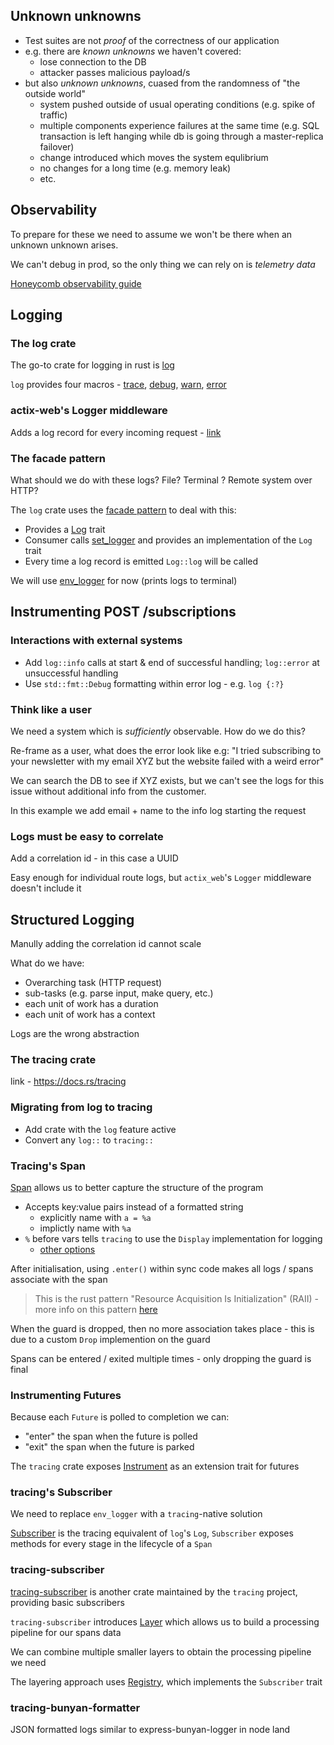 ## Unknown unknowns

- Test suites are not _proof_ of the correctness of our application
- e.g. there are _known unknowns_ we haven't covered:
  - lose connection to the DB
  - attacker passes malicious payload/s
- but also _unknown unknowns_, cuased from the randomness of "the outside world"
  - system pushed outside of usual operating conditions (e.g. spike of traffic)
  - multiple components experience failures at the same time (e.g. SQL transaction is left hanging while db is going through a master-replica failover)
  - change introduced which moves the system equlibrium
  - no changes for a long time (e.g. memory leak)
  - etc.

## Observability

To prepare for these we need to assume we won't be there when an unknown unknown arises.

We can't debug in prod, so the only thing we can rely on is _telemetry data_

[Honeycomb observability guide](https://www.honeycomb.io/what-is-observability/)

## Logging

### The log crate

The go-to crate for logging in rust is [log](https://docs.rs/log)

`log` provides four macros - [trace](https://docs.rs/log/0.4.11/log/macro.trace.html), [debug](https://docs.rs/log/0.4.11/log/macro.debug.html), [warn](https://docs.rs/log/0.4.11/log/macro.warn.html), [error](https://docs.rs/log/0.4.11/log/macro.error.html)

### actix-web's Logger middleware

Adds a log record for every incoming request - [link](https://docs.rs/actix-web/4.0.1/actix_web/middleware/struct.Logger.html)

### The facade pattern

What should we do with these logs? File? Terminal ? Remote system over HTTP?

The `log` crate uses the [facade pattern](https://en.wikipedia.org/wiki/Facade_pattern) to deal with this:
- Provides a [Log](https://docs.rs/log/0.4.11/log/trait.Log.html) trait
- Consumer calls [set_logger](https://docs.rs/log/0.4.11/log/fn.set_logger.html) and provides an implementation of the `Log` trait
- Every time a log record is emitted `Log::log` will be called

We will use [env_logger](https://docs.rs/env_logger) for now (prints logs to terminal)

## Instrumenting POST /subscriptions

### Interactions with external systems

- Add `log::info` calls at start & end of successful handling; `log::error` at unsuccessful handling
- Use `std::fmt::Debug` formatting within error log - e.g. `log {:?}`

### Think like a user

We need a system which is _sufficiently_ observable. How do we do this?

Re-frame as a user, what does the error look like e.g:
"I tried subscribing to your newsletter with my email XYZ but the website failed with a weird error"

We can search the DB to see if XYZ exists, but we can't see the logs for this issue without additional info from the customer.

In this example we add email + name to the info log starting the request

### Logs must be easy to correlate

Add a correlation id - in this case a UUID

Easy enough for individual route logs, but `actix_web`'s `Logger` middleware doesn't include it

## Structured Logging

Manully adding the correlation id cannot scale

What do we have:
- Overarching task (HTTP request)
- sub-tasks (e.g. parse input, make query, etc.)
- each unit of work has a duration
- each unit of work has a context

Logs are the wrong abstraction

### The tracing crate

link - https://docs.rs/tracing

### Migrating from log to tracing

- Add crate with the `log` feature active
- Convert any `log::` to `tracing::`

### Tracing's Span

[Span](https://docs.rs/tracing/0.1.19/tracing/span/index.html) allows us to better capture the structure of the program

- Accepts key:value pairs instead of a formatted string
  - explicitly name with `a = %a`
  - implictly name with `%a`
- `%` before vars tells `tracing` to use the `Display` implementation for logging
  - [other options](https://docs.rs/tracing/0.1.19/tracing/#recording-fields)

After initialisation, using `.enter()` within sync code makes all logs / spans associate with the span

> This is the rust pattern "Resource Acquisition Is Initialization" (RAII) - more info on this pattern [here](https://doc.rust-lang.org/stable/rust-by-example/scope/raii.html)

When the guard is dropped, then no more association takes place - this is due to a custom `Drop` implemention on the guard

Spans can be entered / exited multiple times - only dropping the guard is final

### Instrumenting Futures

Because each `Future` is polled to completion we can:
- "enter" the span when the future is polled
- "exit" the span when the future is parked

The `tracing` crate exposes [Instrument](https://docs.rs/tracing/latest/tracing/trait.Instrument.html) as an extension trait for futures

### tracing's Subscriber

We need to replace `env_logger` with a `tracing`-native solution

[Subscriber](https://docs.rs/tracing/0.1.19/tracing/trait.Subscriber.html) is the tracing equivalent of `log`'s `Log`, `Subscriber` exposes methods for every stage in the lifecycle of a `Span`

### tracing-subscriber

[tracing-subscriber](https://docs.rs/tracing-subscriber) is another crate maintained by the `tracing` project, providing basic subscribers

`tracing-subscriber` introduces [Layer](https://docs.rs/tracing-subscriber/0.2.12/tracing_subscriber/layer/trait.Layer.html) which allows us to build a processing pipeline for our spans data

We can combine multiple smaller layers to obtain the processing pipeline we need

The layering approach uses [Registry](https://docs.rs/tracing-subscriber/0.2.12/tracing_subscriber/struct.Registry.html), which implements the `Subscriber` trait

### tracing-bunyan-formatter

JSON formatted logs similar to express-bunyan-logger in node land
